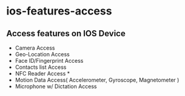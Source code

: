 # ios-features-access
## Access features on IOS Device
- Camera Access
- Geo-Location Access
- Face ID/Fingerprint Access
- Contacts list Access
- NFC Reader Access *
- Motion Data Access( Accelerometer, Gyroscope, Magnetometer )
- Microphone w/ Dictation Access
